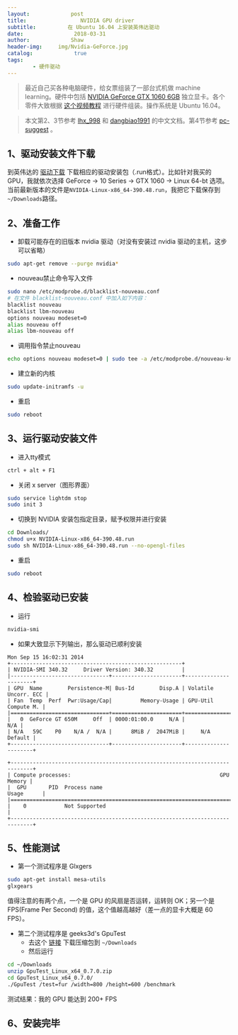 ```yaml
---
layout:             post
title:                 NVIDIA GPU driver
subtitle:          在 Ubuntu 16.04 上安装英伟达驱动
date:      	         2018-03-31
author:             Shaw
header-img:     img/Nvidia-GeForce.jpg
catalog: 	         true
tags:
        - 硬件驱动
---
```


> 最近自己买各种电脑硬件，给女票组装了一部台式机做 machine learning。硬件中包括 [NVIDIA GeForce GTX 1060 6GB](https://www.nvidia.com/en-us/geforce/products/10series/geforce-gtx-1060/) 独立显卡。各个零件大致根据 [这个视频教程](https://www.youtube.com/watch?v=0bUghCx9iso) 进行硬件组装。操作系统是 Ubuntu 16.04。


> 本文第2、3节参考 [
lhx_998](https://blog.csdn.net/lhx_998/article/details/76135936) 和 [dangbiao1991](https://gist.github.com/dangbiao1991/7825db1d17df9231f4101f034ecd5a2b) 的中文文档。第4节参考 [pc-suggest](https://www.pcsuggest.com/gpu-benchmarking-and-stress-testing-in-linux/) 。

1、驱动安装文件下载
-
到英伟达的 [驱动下载](https://www.geforce.com/drivers) 下载相应的驱动安装包（.run格式）。比如针对我买的 GPU，我就依次选择 GeForce → 10 Series → GTX 1060 → Linux 64-bt 选项。当前最新版本的文件是`NVIDIA-Linux-x86_64-390.48.run`，我把它下载保存到`~/Downloads`路径。

2、准备工作
-
- 卸载可能存在的旧版本 nvidia 驱动（对没有安装过 nvidia 驱动的主机，这步可以省略）
```sh
sudo apt-get remove --purge nvidia*
```
- nouveau禁止命令写入文件
```sh
sudo nano /etc/modprobe.d/blacklist-nouveau.conf
# 在文件 blacklist-nouveau.conf 中加入如下内容：
blacklist nouveau
blacklist lbm-nouveau
options nouveau modeset=0
alias nouveau off
alias lbm-nouveau off
```
- 调用指令禁止nouveau
```sh
echo options nouveau modeset=0 | sudo tee -a /etc/modprobe.d/nouveau-kms.conf
```
- 建立新的内核
```sh
sudo update-initramfs -u
```
- 重启
```sh
sudo reboot
```

3、运行驱动安装文件
-
- 进入tty模式
```sh
ctrl + alt + F1
```
- 关闭 x server（图形界面）
```sh
sudo service lightdm stop
sudo init 3
```
- 切换到 NVIDIA 安装包指定目录，赋予权限并进行安装
```sh
cd Downloads/
chmod u+x NVIDIA-Linux-x86_64-390.48.run
sudo sh NVIDIA-Linux-x86_64-390.48.run --no-opengl-files 
```
- 重启
```sh
sudo reboot
```
4、检验驱动已安装
-
- 运行
```sh
nvidia-smi
```
- 如果大致显示下列输出，那么驱动已顺利安装
```
Mon Sep 15 16:02:31 2014       
+------------------------------------------------------+                       
| NVIDIA-SMI 340.32     Driver Version: 340.32         |                       
|-------------------------------+----------------------+----------------------+
| GPU  Name        Persistence-M| Bus-Id        Disp.A | Volatile Uncorr. ECC |
| Fan  Temp  Perf  Pwr:Usage/Cap|         Memory-Usage | GPU-Util  Compute M. |
|===============================+======================+======================|
|   0  GeForce GT 650M     Off  | 0000:01:00.0     N/A |                  N/A |
| N/A   59C    P0    N/A /  N/A |      8MiB /  2047MiB |     N/A      Default |
+-------------------------------+----------------------+----------------------+

+-----------------------------------------------------------------------------+
| Compute processes:                                               GPU Memory |
|  GPU       PID  Process name                                     Usage      |
|=============================================================================|
|    0            Not Supported                                               |
+-----------------------------------------------------------------------------+
```

5、性能测试
-
- 第一个测试程序是 Glxgers
```sh
sudo apt-get install mesa-utils
glxgears
```
值得注意的有两个点，一个是 GPU 的风扇是否运转，运转则 OK；另一个是 FPS(Frame Per Second) 的值，这个值越高越好（差一点的显卡大概是 60 FPS）。

- 第二个测试程序是 geeks3d's GpuTest
	- 去这个 [链接](www.geeks3d.com/gputest/download) 下载压缩包到 `~/Downloads`
	- 然后运行
```sh
cd ~/Downloads
unzip GpuTest_Linux_x64_0.7.0.zip
cd GpuTest_Linux_x64_0.7.0/
./GpuTest /test=fur /width=800 /height=600 /benchmark
```
测试结果：我的 GPU 能达到 200+ FPS

6、安装完毕
-